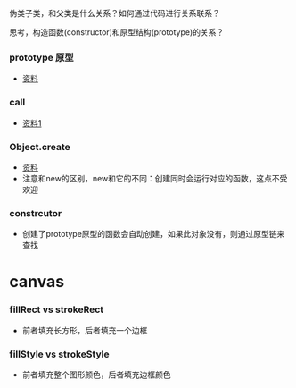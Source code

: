 伪类子类，和父类是什么关系？如何通过代码进行关系联系？

思考，构造函数(constructor)和原型结构(prototype)的关系？

### prototype 原型
* [资料](https://developer.mozilla.org/zh_CN/docs/Web/JavaScript/Reference/Global_Objects/Object/prototype)

### call
* [资料1](https://developer.mozilla.org/zh-CN/docs/Web/JavaScript/Reference/Global_Objects/Function/call)

### Object.create
* [资料](https://developer.mozilla.org/zh-CN/docs/Web/JavaScript/Reference/Global_Objects/Object/create)
* 注意和new的区别，new和它的不同：创建同时会运行对应的函数，这点不受欢迎

###  constrcutor
* 创建了prototype原型的函数会自动创建，如果此对象没有，则通过原型链来查找

# canvas
### fillRect vs strokeRect
* 前者填充长方形，后者填充一个边框
### fillStyle vs strokeStyle
* 前者填充整个图形颜色，后者填充边框颜色
